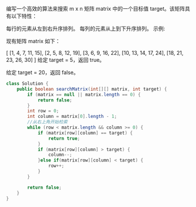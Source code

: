 编写一个高效的算法来搜索 m x n 矩阵 matrix 中的一个目标值 target。该矩阵具有以下特性：

每行的元素从左到右升序排列。
每列的元素从上到下升序排列。
示例:

现有矩阵 matrix 如下：

[
  [1,   4,  7, 11, 15],
  [2,   5,  8, 12, 19],
  [3,   6,  9, 16, 22],
  [10, 13, 14, 17, 24],
  [18, 21, 23, 26, 30]
]
给定 target = 5，返回 true。

给定 target = 20，返回 false。

```java
class Solution {
    public boolean searchMatrix(int[][] matrix, int target) {
        if (matrix == null || matrix.length == 0) {
            return false;
        }
        int row = 0;
        int column = matrix[0].length - 1;
        //从右上角开始检索
        while (row < matrix.length && column >= 0) {
            if (matrix[row][column] == target) {
                return true;
            }
            if (matrix[row][column] > target) {
                column--;
            }else if(matrix[row][column] < target) {
                row++;
            }
        }

        return false;        
    }
}
```

